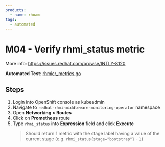 ```yaml
---
products:
  - name: rhoam
tags:
  - automated
---
```


# M04 - Verify rhmi_status metric

More info: <https://issues.redhat.com/browse/INTLY-8120>

**Automated Test**: [rhmicr_metrics.go](https://github.com/integr8ly/integreatly-operator/blob/master/test/common/rhmicr_metrics.go)

## Steps

[//]: # (TODO this is using the wrong namespace)
1. Login into OpenShift console as kubeadmin
2. Navigate to `redhat-rhmi-middleware-monitoring-operator` namespace
3. Open **Networking > Routes**
4. Click on **Prometheus** route
5. Type `rhmi_status` into **Expression** field and click **Execute**
   > Should return 1 metric with the stage label having a value of the current stage (e.g. `rhmi_status{stage="bootstrap"}` - `1`)
